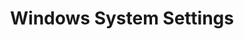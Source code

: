 ---
title: Windows System Settings
layout: questions
parent: Questions
grand_parent: CompTIA A+ 220-1102 (Core 2)
permalink: /education/comptia/a-plus/core-two/questions/windows-system-settings/
questions:
  - question: "You are assisting a user over the phone and need to identify the edition of Windows that is installed. What step instructions must you give for the user to report this information to you?"
    answer: "Open the Settings app, and then select System. Select the About section, and read the text next to Edition under the Windows specifications heading."
  - question: "While troubleshooting an issue with a graphics card in Windows 10, you discover that the driver version is not up to date. What first step could you perform to install the latest driver?"
    answer: "In the Settings app, select Update & Security. Under Windows Update, select \"View optional updates.\" If a graphics driver update is not listed here, check the vendor’s site for driver installation software."
  - question: "A Windows user is trying to join a video conference and cannot hear any sound from her headset. Which tool can you suggest using to try to remedy the fault?"
    answer: "Use the Sound settings app or Control Panel applet to check the volume setting and that the headset is configured as the input and output device. If the headset is not listed, check the USB or Bluetooth connection."
  - question: "You are assisting a laptop user. While the user was away from their desk, the laptop powered off. The user was in the middle of working on a file and forgot to save changes. Can you reassure the user and advise on the best course of action?"
    answer: "When a computer goes into a power-saving mode, it will either maintain a small amount of power to the memory modules or write the contents of memory to a hibernation file on disk. Consequently, the user should be able to start the laptop again, and the desktop will resume with the open file still there. You should advise the customer to save changes to files regularly, however."
---